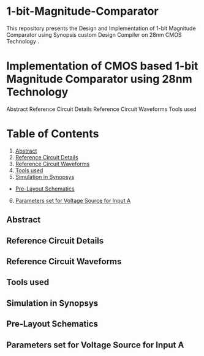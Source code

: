 # 1-bit-Magnitude-Comparator
This repository presents the Design and Implementation of 1-bit Magnitude Comparator using Synopsis custom Design Compiler on 28nm CMOS Technology .

# Implementation of CMOS based 1-bit Magnitude Comparator using 28nm Technology

Abstract
Reference Circuit Details
Reference Circuit Waveforms
Tools used

# Table of Contents
1. [Abstract](#abstract)
2. [Reference Circuit Details](#referencecircuitdetails)
3. [Reference Circuit Waveforms](#referencecircuitwaveforms)
4. [Tools used](#toolsused)
5. [Simulation in Synopsys](#simulationinsynopsys)
-  [Pre-Layout Schematics](#pre-layoutschematics)
6. [Parameters set for Voltage Source for Input A](#ParameterssetforVoltageSourceforInputA)


## Abstract
## Reference Circuit Details
## Reference Circuit Waveforms
## Tools used
## Simulation in Synopsys
## Pre-Layout Schematics
## Parameters set for Voltage Source for Input A


